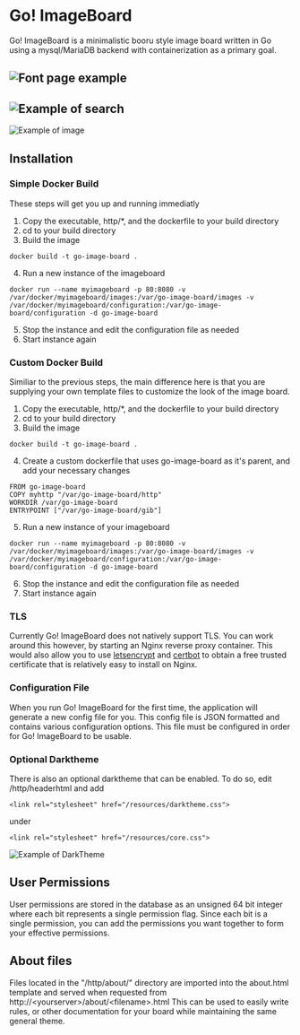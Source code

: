 # Go! ImageBoard
Go! ImageBoard is a minimalistic booru style image board written in Go using a mysql/MariaDB backend with containerization as a primary goal.

![Font page example](http://ziviz.us/images/GIBFrontPage.PNG "Front Page")
----

![Example of search](http://ziviz.us/images/GIBSearch.PNG "Search Page")
----

![Example of image](http://ziviz.us/images/GIBIndividualImage.PNG "Individual Image Details")

## Installation
### Simple Docker Build
These steps will get you up and running immediatly
1. Copy the executable, http/*, and the dockerfile to your build directory
2. cd to your build directory
3. Build the image
```
docker build -t go-image-board .
```
4. Run a new instance of the imageboard

```
docker run --name myimageboard -p 80:8080 -v /var/docker/myimageboard/images:/var/go-image-board/images -v /var/docker/myimageboard/configuration:/var/go-image-board/configuration -d go-image-board
```
5. Stop the instance and edit the configuration file as needed
6. Start instance again

### Custom Docker Build
Similiar to the previous steps, the main difference here is that you are supplying your own template files to customize the look of the image board.
1. Copy the executable, http/*, and the dockerfile to your build directory
2. cd to your build directory
3. Build the image
```
docker build -t go-image-board .
```
4. Create a custom dockerfile that uses go-image-board as it's parent, and add your necessary changes

```
FROM go-image-board
COPY myhttp "/var/go-image-board/http"
WORKDIR /var/go-image-board
ENTRYPOINT ["/var/go-image-board/gib"]
```
5. Run a new instance of your imageboard

```
docker run --name myimageboard -p 80:8080 -v /var/docker/myimageboard/images:/var/go-image-board/images -v /var/docker/myimageboard/configuration:/var/go-image-board/configuration -d go-image-board
```
6. Stop the instance and edit the configuration file as needed
7. Start instance again

### TLS
Currently Go! ImageBoard does not natively support TLS. You can work around this however, by starting an Nginx reverse proxy container. This would also allow you to use [letsencrypt](https://letsencrypt.org/) and [certbot](https://certbot.eff.org/) to obtain a free trusted certificate that is relatively easy to install on Nginx.

### Configuration File
When you run Go! ImageBoard for the first time, the application will generate a new config file for you. This config file is JSON formatted and contains various configuration options. This file must be configured in order for Go! ImageBoard to be usable.

### Optional Darktheme
There is also an optional darktheme that can be enabled. To do so, edit /http/headerhtml and add
```
<link rel="stylesheet" href="/resources/darktheme.css">
```
under
```
<link rel="stylesheet" href="/resources/core.css">
```

![Example of DarkTheme](http://ziviz.us/images/GIBDarkSearch.PNG "DarkTheme Image Details")

## User Permissions
User permissions are stored in the database as an unsigned 64 bit integer where each bit represents a single permission flag. Since each bit is a single permission, you can add the permissions you want together to form your effective permissions.

## About files
Files located in the "/http/about/" directory are imported into the about.html template and served when requested from http://\<yourserver\>/about/\<filename\>.html
This can be used to easily write rules, or other documentation for your board while maintaining the same general theme.
